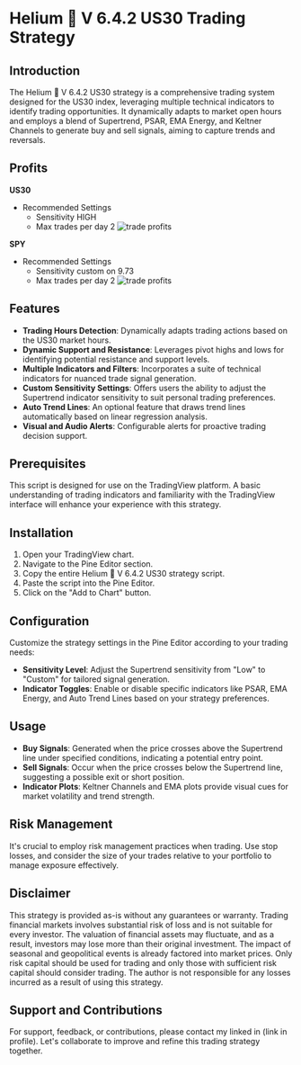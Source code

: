 # Helium 🎈 V 6.4.2 US30 Trading Strategy

## Introduction

The Helium 🎈 V 6.4.2 US30 strategy is a comprehensive trading system designed for the US30 index, leveraging multiple technical indicators to identify trading opportunities. It dynamically adapts to market open hours and employs a blend of Supertrend, PSAR, EMA Energy, and Keltner Channels to generate buy and sell signals, aiming to capture trends and reversals.

## Profits
**US30**
- Recommended Settings
  - Sensitivity HIGH
  - Max trades per day 2
![trade profits](https://i.imgur.com/AzPHmCq.png)

**SPY**
- Recommended Settings
  - Sensitivity custom on 9.73
  - Max trades per day 2
![trade profits](https://i.imgur.com/BHyp6Pg.png)

## Features

- **Trading Hours Detection**: Dynamically adapts trading actions based on the US30 market hours.
- **Dynamic Support and Resistance**: Leverages pivot highs and lows for identifying potential resistance and support levels.
- **Multiple Indicators and Filters**: Incorporates a suite of technical indicators for nuanced trade signal generation.
- **Custom Sensitivity Settings**: Offers users the ability to adjust the Supertrend indicator sensitivity to suit personal trading preferences.
- **Auto Trend Lines**: An optional feature that draws trend lines automatically based on linear regression analysis.
- **Visual and Audio Alerts**: Configurable alerts for proactive trading decision support.

## Prerequisites

This script is designed for use on the TradingView platform. A basic understanding of trading indicators and familiarity with the TradingView interface will enhance your experience with this strategy.

## Installation

1. Open your TradingView chart.
2. Navigate to the Pine Editor section.
3. Copy the entire Helium 🎈 V 6.4.2 US30 strategy script.
4. Paste the script into the Pine Editor.
5. Click on the "Add to Chart" button.

## Configuration

Customize the strategy settings in the Pine Editor according to your trading needs:
- **Sensitivity Level**: Adjust the Supertrend sensitivity from "Low" to "Custom" for tailored signal generation.
- **Indicator Toggles**: Enable or disable specific indicators like PSAR, EMA Energy, and Auto Trend Lines based on your strategy preferences.

## Usage

- **Buy Signals**: Generated when the price crosses above the Supertrend line under specified conditions, indicating a potential entry point.
- **Sell Signals**: Occur when the price crosses below the Supertrend line, suggesting a possible exit or short position.
- **Indicator Plots**: Keltner Channels and EMA plots provide visual cues for market volatility and trend strength.

## Risk Management

It's crucial to employ risk management practices when trading. Use stop losses, and consider the size of your trades relative to your portfolio to manage exposure effectively.

## Disclaimer

This strategy is provided as-is without any guarantees or warranty. Trading financial markets involves substantial risk of loss and is not suitable for every investor. The valuation of financial assets may fluctuate, and as a result, investors may lose more than their original investment. The impact of seasonal and geopolitical events is already factored into market prices. Only risk capital should be used for trading and only those with sufficient risk capital should consider trading. The author is not responsible for any losses incurred as a result of using this strategy.

## Support and Contributions

For support, feedback, or contributions, please contact my linked in (link in profile). Let's collaborate to improve and refine this trading strategy together.
